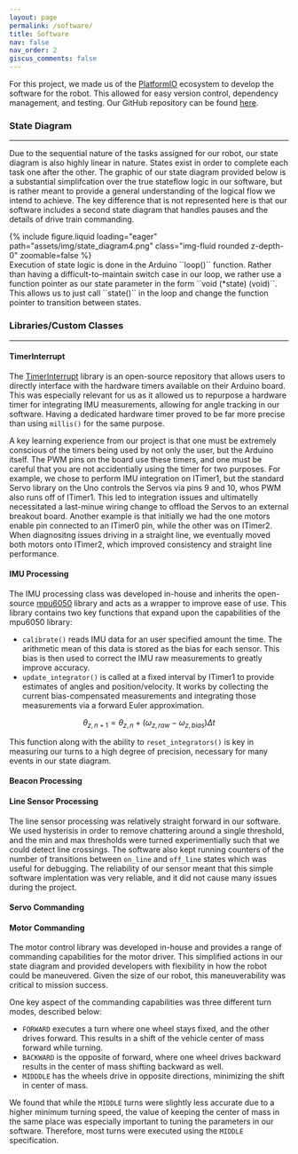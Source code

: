 ```yaml
---
layout: page
permalink: /software/
title: Software
nav: false
nav_order: 2
giscus_comments: false
---
```


For this project, we made us of the [PlatformIO](https://platformio.org/) ecosystem to develop the software for the robot.
This allowed for easy version control, dependency management, and testing.
Our GitHub repository can be found [here](https://github.com/hbuurmei/TRACBOT21-PIO).

### State Diagram
--- 
Due to the sequential nature of the tasks assigned for our robot, our state diagram is also highly linear in nature. States exist in order to complete each task one after the other. The graphic of our state diagram provided below is a substantial simplifcation over the true stateflow logic in our software, but is rather meant to provide a general understanding of the logical flow we intend to achieve. The key difference that is not represented here is that our software includes a second state diagram that handles pauses and the details of drive train commanding.
<div class="row justify-content-sm-center">
  <div class="col-sm-8 mt-3 mt-md-0">
    {% include figure.liquid loading="eager" path="assets/img/state_diagram4.png" class="img-fluid rounded z-depth-0" zoomable=false %}
  </div>
</div>
Execution of state logic is done in the Arduino ``loop()`` function. Rather than having a difficult-to-maintain switch case in our loop, we rather use a function pointer as our state parameter in the form ``void (*state) (void)``. This allows us to just call ``state()`` in the loop and change the function pointer to transition between states. 

### Libraries/Custom Classes
---

#### **TimerInterrupt**
The [TimerInterrupt](https://github.com/khoih-prog/TimerInterrupt) library is an open-source repository that allows users to directly interface with the hardware timers available on their Arduino board. This was especially relevant for us as it allowed us to repurpose a hardware timer for integrating IMU measurements, allowing for angle tracking in our software. Having a dedicated hardware timer proved to be far more precise than using ``millis()`` for the same purpose.

A key learning experience from our project is that one must be extremely conscious of the timers being used by not only the user, but the Arduino itself. The PWM pins on the board use these timers, and one must be careful that you are not accidentially using the timer for two purposes. For example, we chose to perform IMU integration on ITimer1, but the standard Servo library on the Uno controls the Servos via pins 9 and 10, whos PWM also runs off of ITimer1. This led to integration issues and ultimatelly necessitated a last-minue wiring change to offload the Servos to an external breakout board. Another example is that initially we had the one motors enable pin connected to an ITimer0 pin, while the other was on ITimer2. When diagnositng issues driving in a straight line, we eventually moved both motors onto ITimer2, which improved consistency and straight line performance.

#### **IMU Processing**
The IMU processing class was developed in-house and inherits the open-source [mpu6050](https://github.com/ElectronicCats/mpu6050) library and acts as a wrapper to improve ease of use. This library contains two key functions that expand upon the capabilities of the mpu6050 library:
- ``calibrate()`` reads IMU data for an user specified amount the time. The arithmetic mean of this data is stored as the bias for each sensor. This bias is then used to correct the IMU raw measurements to greatly improve accuracy.
- ``update_integrator()`` is called at a fixed interval by ITimer1 to provide estimates of angles and position/velocity. It works by collecting the current bias-compensated measurements and integrating those measurements via a forward Euler approximation. 

$$\theta_{z,n+1} = \theta_{z,n}+(\omega_{z,raw}-\omega_{z,bias})\Delta t$$

This function along with the ability to ``reset_integrators()`` is key in measuring our turns to a high degree of precision, necessary for many events in our state diagram.

#### **Beacon Processing**

#### **Line Sensor Processing**
The line sensor processing was relatively straight forward in our software. We used hysterisis in order to remove chattering around a single threshold, and the min and max thresholds were turned experimentially such that we could detect line crossings. The software also kept running counters of the number of transitions between ``on_line`` and ``off_line`` states which was useful for debugging. The reliability of our sensor meant that this simple software implentation was very reliable, and it did not cause many issues during the project.

#### **Servo Commanding**

#### **Motor Commanding**
The motor control library was developed in-house and provides a range of commanding capabilities for the motor driver. This simplified actions in our state diagram and provided developers with flexibility in how the robot could be maneuvered. Given the size of our robot, this maneuverability was critical to mission success.

One key aspect of the commanding capabilities was three different turn modes, described below:
- ``FORWARD`` executes a turn where one wheel stays fixed, and the other drives forward. This results in a shift of the vehicle center of mass forward while turning.
- ``BACKWARD`` is the opposite of forward, where one wheel drives backward results in the center of mass shifting backward as well.
- ``MIDDDLE`` has the wheels drive in opposite directions, minimizing the shift in center of mass.
  
We found that while the ``MIDDLE`` turns were slightly less accurate due to a higher minimum turning speed, the value of keeping the center of mass in the same place was especially important to tuning the parameters in our software. Therefore, most turns were executed using the ``MIDDLE`` specification.
